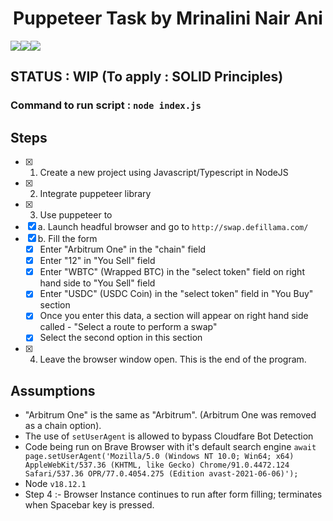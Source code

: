 # **<div align="center">Puppeteer Task by Mrinalini Nair Ani</div>**  
<img src="https://img.shields.io/badge/Puppeteer-40B5A4?style=for-the-badge&logo=Puppeteer&logoColor=white"><img src="https://img.shields.io/badge/JavaScript-323330?style=for-the-badge&logo=javascript&logoColor=F7DF1E"><img src="https://img.shields.io/badge/Node.js-339933?style=for-the-badge&logo=nodedotjs&logoColor=white">

## STATUS : WIP (To apply : SOLID Principles)

### Command to run script : `node index.js`

## Steps 
- [x] 1. Create a new project using Javascript/Typescript in NodeJS
- [x] 2. Integrate puppeteer library
- [x] 3. Use puppeteer to
- [x] a. Launch headful browser and go to `http://swap.defillama.com/`
- [x] b. Fill the form
  - [x] Enter "Arbitrum One" in the "chain" field
  - [x] Enter "12" in "You Sell" field
  - [x] Enter "WBTC" (Wrapped BTC) in the "select token" field on right hand side to "You Sell" field
  - [x] Enter "USDC" (USDC Coin) in the "select token" field in "You Buy" section
  - [x] Once you enter this data, a section will appear on right hand side called - "Select a route to perform a swap"
  - [x] Select the second option in this section
- [x] 4. Leave the browser window open. This is the end of the program.

## Assumptions
- "Arbitrum One" is the same as "Arbitrum". (Arbitrum One was removed as a chain option).
- The use of `setUserAgent` is allowed to bypass Cloudfare Bot Detection
- Code being run on Brave Browser with it's default search engine
     `await page.setUserAgent('Mozilla/5.0 (Windows NT 10.0; Win64; x64) AppleWebKit/537.36 (KHTML, like Gecko) Chrome/91.0.4472.124 Safari/537.36 OPR/77.0.4054.275 (Edition avast-2021-06-06)');` 
- Node `v18.12.1`
- Step 4 :- Browser Instance continues to run after form filling; terminates when Spacebar key is pressed. 


